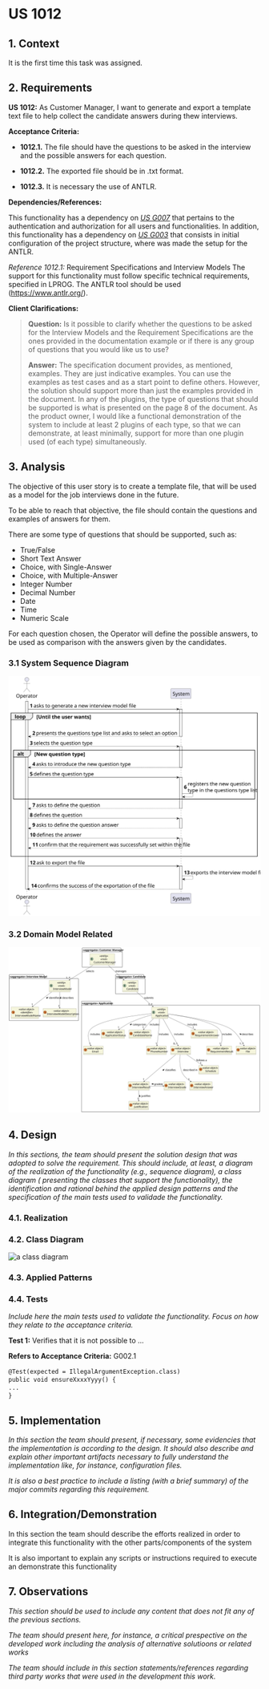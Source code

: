 # US 1012

## 1. Context

It is the first time this task was assigned.

## 2. Requirements

**US 1012:** As Customer Manager, I want to generate and export a template text file to help collect the candidate 
answers during thew interviews.


**Acceptance Criteria:**

- **1012.1.** The file should have the questions to be asked in the interview and the possible answers for each question.

- **1012.2.** The exported file should be in .txt format.

- **1012.3.** It is necessary the use of ANTLR.


**Dependencies/References:**

This functionality has a dependency on [_US G007_](../us_g007) that pertains to the authentication and authorization for
all users and functionalities.
In addition, this functionality has a dependency on [_US G003_](../us_g003) that consists in initial configuration of 
the project structure, where was made the setup for the ANTLR.

_Reference 1012.1:_ Requirement Specifications and Interview Models The support for this functionality must follow 
specific technical requirements, specified in LPROG. The ANTLR tool should be used (https://www.antlr.org/).


**Client Clarifications:**

> **Question:** Is it possible to clarify whether the questions to be asked for the Interview Models and the Requirement
> Specifications are the ones provided in the documentation example or if there is any group of questions that you would 
> like us to use?
> 
> 
> **Answer:** The specification document provides, as mentioned, examples. They are just indicative examples. You can use
> the examples as test cases and as a start point to define others. However, the solution should support more than just
> the examples provided in the document. In any of the plugins, the type of questions that should be supported is what is
> presented on the page 8 of the document. As the product owner, I would like a functional demonstration of the system
> to include at least 2 plugins of each type, so that we can demonstrate, at least minimally, support for more than one 
> plugin used (of each type) simultaneously.



## 3. Analysis

The objective of this user story is to create a template file, that will be used as a model for the job interviews done 
in the future. 

To be able to reach that objective, the file should contain the questions and examples of answers for
them.

There are some type of questions that should be supported, such as:
* True/False
* Short Text Answer
* Choice, with Single-Answer
* Choice, with Multiple-Answer
* Integer Number
* Decimal Number
* Date
* Time
* Numeric Scale

For each question chosen, the Operator will define the possible answers, to be used as comparison with the answers
given by the candidates.


### 3.1 System Sequence Diagram

![system sequence diagram](US1012_SSD.svg)

### 3.2 Domain Model Related

![domain model related](domain-model-excerpt.svg)

## 4. Design

*In this sections, the team should present the solution design that was adopted to solve the requirement. This should
include, at least, a diagram of the realization of the functionality (e.g., sequence diagram), a class diagram (
presenting the classes that support the functionality), the identification and rational behind the applied design
patterns and the specification of the main tests used to validade the functionality.*

### 4.1. Realization

### 4.2. Class Diagram

![a class diagram]()

### 4.3. Applied Patterns

### 4.4. Tests

*Include here the main tests used to validate the functionality. Focus on how they relate to the acceptance criteria.*

**Test 1:** Verifies that it is not possible to ...

**Refers to Acceptance Criteria:** G002.1

````
@Test(expected = IllegalArgumentException.class)
public void ensureXxxxYyyy() {
...
}
````

## 5. Implementation

*In this section the team should present, if necessary, some evidencies that the implementation is according to the
design. It should also describe and explain other important artifacts necessary to fully understand the implementation
like, for instance, configuration files.*

*It is also a best practice to include a listing (with a brief summary) of the major commits regarding this requirement.*

## 6. Integration/Demonstration

In this section the team should describe the efforts realized in order to integrate this functionality with the other
parts/components of the system

It is also important to explain any scripts or instructions required to execute an demonstrate this functionality

## 7. Observations

*This section should be used to include any content that does not fit any of the previous sections.*

*The team should present here, for instance, a critical prespective on the developed work including the analysis of
alternative solutioons or related works*

*The team should include in this section statements/references regarding third party works that were used in the
development this work.*